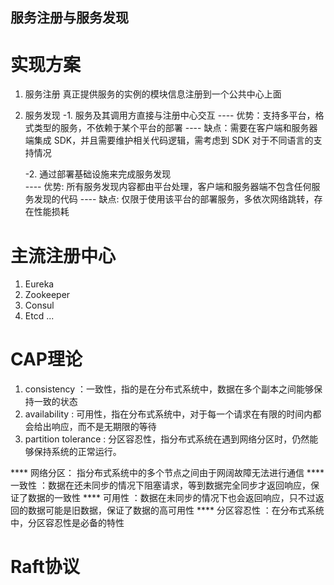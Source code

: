 ## 服务注册与服务发现


# 实现方案
1. 服务注册
    真正提供服务的实例的模块信息注册到一个公共中心上面

2. 服务发现
    -1. 服务及其调用方直接与注册中心交互
        ---- 优势：支持多平台，格式类型的服务，不依赖于某个平台的部署
        ---- 缺点：需要在客户端和服务器端集成 SDK，并且需要维护相关代码逻辑，需考虑到 SDK 对于不同语言的支持情况

    -2. 通过部署基础设施来完成服务发现    
        ---- 优势: 所有服务发现内容都由平台处理，客户端和服务器端不包含任何服务发现的代码
        ---- 缺点: 仅限于使用该平台的部署服务，多依次网络跳转，存在性能损耗


# 主流注册中心
1. Eureka
2. Zookeeper
3. Consul
4. Etcd
...


# CAP理论
1. consistency ：一致性，指的是在分布式系统中，数据在多个副本之间能够保持一致的状态
2. availability : 可用性，指在分布式系统中，对于每一个请求在有限的时间内都会给出响应，而不是无期限的等待
3. partition tolerance : 分区容忍性，指分布式系统在遇到网络分区时，仍然能够保持系统的正常运行。

**** 网络分区： 指分布式系统中的多个节点之间由于网阔故障无法进行通信
**** 一致性 ：数据在还未同步的情况下阻塞请求，等到数据完全同步才返回响应，保证了数据的一致性
**** 可用性 ：数据在未同步的情况下也会返回响应，只不过返回的数据可能是旧数据，保证了数据的高可用性
**** 分区容忍性 ：在分布式系统中，分区容忍性是必备的特性


# Raft协议
